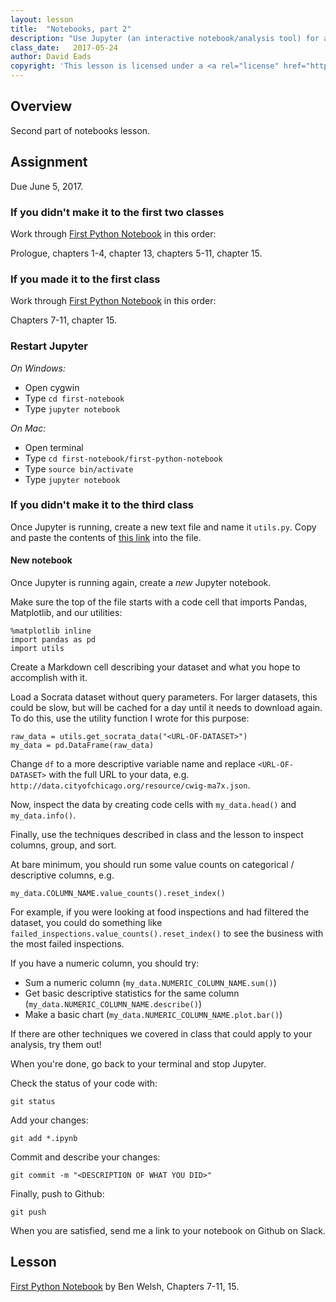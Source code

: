 ```yaml
---
layout: lesson
title:  "Notebooks, part 2"
description: "Use Jupyter (an interactive notebook/analysis tool) for advanced visualization and analysis."
class_date:   2017-05-24
author: David Eads
copyright: 'This lesson is licensed under a <a rel="license" href="http://creativecommons.org/licenses/by-sa/4.0/">Creative Commons Attribution-ShareAlike 4.0 International License</a>.'
---
```


## Overview

Second part of notebooks lesson.

## Assignment

Due June 5, 2017.

### If you didn't make it to the first two classes

Work through [First Python Notebook](http://first-python-notebook.readthedocs.io/en/latest/) in this order:

Prologue, chapters 1-4, chapter 13, chapters 5-11, chapter 15.

### If you made it to the first class

Work through [First Python Notebook](http://first-python-notebook.readthedocs.io/en/latest/) in this order:

Chapters 7-11, chapter 15.

### Restart Jupyter

*On Windows:*

* Open cygwin
* Type `cd first-notebook`
* Type `jupyter notebook`

*On Mac:*

* Open terminal
* Type `cd first-notebook/first-python-notebook`
* Type `source bin/activate`
* Type `jupyter notebook`

### If you didn't make it to the third class

Once Jupyter is running, create a new text file and name it `utils.py`. Copy and paste the contents of [this link](https://gist.githubusercontent.com/eads/cab99b13aad9bd18255c927a809c0d00/raw/044818511774e12bfb3a48125a3b0b60e7001035/utils.py) into the file.

#### New notebook

Once Jupyter is running again, create a *new* Jupyter notebook.

Make sure the top of the file starts with a code cell that imports Pandas, Matplotlib, and our utilities:

```
%matplotlib inline
import pandas as pd
import utils
```

Create a Markdown cell describing your dataset and what you hope to accomplish with it.

Load a Socrata dataset without query parameters. For larger datasets, this could be slow, but will be cached for a day until it needs to download again. To do this, use the utility function I wrote for this purpose:

```
raw_data = utils.get_socrata_data("<URL-OF-DATASET>")
my_data = pd.DataFrame(raw_data)
```

Change `df` to a more descriptive variable name and replace `<URL-OF-DATASET>` with the full URL to your data, e.g. `http://data.cityofchicago.org/resource/cwig-ma7x.json`.

Now, inspect the data by creating code cells with `my_data.head()` and `my_data.info()`.

Finally, use the techniques described in class and the lesson to inspect columns, group, and sort.

At bare minimum, you should run some value counts on categorical / descriptive columns, e.g.

```my_data.COLUMN_NAME.value_counts().reset_index()```

For example, if you were looking at food inspections and had filtered the dataset, you could do something like `failed_inspections.value_counts().reset_index()` to see the business with the most failed inspections.

If you have a numeric column, you should try:

* Sum a numeric column (`my_data.NUMERIC_COLUMN_NAME.sum()`)
* Get basic descriptive statistics for the same column (`my_data.NUMERIC_COLUMN_NAME.describe()`)
* Make a basic chart (`my_data.NUMERIC_COLUMN_NAME.plot.bar()`)

If there are other techniques we covered in class that could apply to your analysis, try them out!

When you're done, go back to your terminal and stop Jupyter.

Check the status of your code with:

```
git status
```

Add your changes:

```
git add *.ipynb
```

Commit and describe your changes:

```
git commit -m "<DESCRIPTION OF WHAT YOU DID>"
```

Finally, push to Github:

```
git push
```

When you are satisfied, send me a link to your notebook on Github on Slack.

## Lesson

[First Python Notebook](http://first-python-notebook.readthedocs.io/en/latest/) by Ben Welsh, Chapters 7-11, 15.

